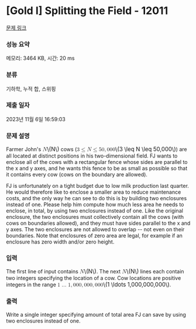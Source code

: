 # [Gold I] Splitting the Field - 12011 

[문제 링크](https://www.acmicpc.net/problem/12011) 

### 성능 요약

메모리: 3464 KB, 시간: 20 ms

### 분류

기하학, 누적 합, 스위핑

### 제출 일자

2023년 11월 6일 16:59:03

### 문제 설명

<p>Farmer John's <mjx-container class="MathJax" jax="CHTML" style="font-size: 109%; position: relative;"><mjx-math class="MJX-TEX" aria-hidden="true"><mjx-mi class="mjx-i"><mjx-c class="mjx-c1D441 TEX-I"></mjx-c></mjx-mi></mjx-math><mjx-assistive-mml unselectable="on" display="inline"><math xmlns="http://www.w3.org/1998/Math/MathML"><mi>N</mi></math></mjx-assistive-mml><span aria-hidden="true" class="no-mathjax mjx-copytext">\(N\)</span></mjx-container> cows (<mjx-container class="MathJax" jax="CHTML" style="font-size: 109%; position: relative;"><mjx-math class="MJX-TEX" aria-hidden="true"><mjx-mn class="mjx-n"><mjx-c class="mjx-c33"></mjx-c></mjx-mn><mjx-mo class="mjx-n" space="4"><mjx-c class="mjx-c2264"></mjx-c></mjx-mo><mjx-mi class="mjx-i" space="4"><mjx-c class="mjx-c1D441 TEX-I"></mjx-c></mjx-mi><mjx-mo class="mjx-n" space="4"><mjx-c class="mjx-c2264"></mjx-c></mjx-mo><mjx-mn class="mjx-n" space="4"><mjx-c class="mjx-c35"></mjx-c><mjx-c class="mjx-c30"></mjx-c></mjx-mn><mjx-mo class="mjx-n"><mjx-c class="mjx-c2C"></mjx-c></mjx-mo><mjx-mn class="mjx-n" space="2"><mjx-c class="mjx-c30"></mjx-c><mjx-c class="mjx-c30"></mjx-c><mjx-c class="mjx-c30"></mjx-c></mjx-mn></mjx-math><mjx-assistive-mml unselectable="on" display="inline"><math xmlns="http://www.w3.org/1998/Math/MathML"><mn>3</mn><mo>≤</mo><mi>N</mi><mo>≤</mo><mn>50</mn><mo>,</mo><mn>000</mn></math></mjx-assistive-mml><span aria-hidden="true" class="no-mathjax mjx-copytext">\(3 \leq N \leq 50,000\)</span></mjx-container>) are all located at distinct positions in his two-dimensional field. FJ wants to enclose all of the cows with a rectangular fence whose sides are parallel to the x and y axes, and he wants this fence to be as small as possible so that it contains every cow (cows on the boundary are allowed).</p>

<p>FJ is unfortunately on a tight budget due to low milk production last quarter. He would therefore like to enclose a smaller area to reduce maintenance costs, and the only way he can see to do this is by building two enclosures instead of one. Please help him compute how much less area he needs to enclose, in total, by using two enclosures instead of one. Like the original enclosure, the two enclosures must collectively contain all the cows (with cows on boundaries allowed), and they must have sides parallel to the x and y axes. The two enclosures are not allowed to overlap -- not even on their boundaries. Note that enclosures of zero area are legal, for example if an enclosure has zero width and/or zero height.</p>

### 입력 

 <p>The first line of input contains <mjx-container class="MathJax" jax="CHTML" style="font-size: 109%; position: relative;"><mjx-math class="MJX-TEX" aria-hidden="true"><mjx-mi class="mjx-i"><mjx-c class="mjx-c1D441 TEX-I"></mjx-c></mjx-mi></mjx-math><mjx-assistive-mml unselectable="on" display="inline"><math xmlns="http://www.w3.org/1998/Math/MathML"><mi>N</mi></math></mjx-assistive-mml><span aria-hidden="true" class="no-mathjax mjx-copytext">\(N\)</span></mjx-container>. The next <mjx-container class="MathJax" jax="CHTML" style="font-size: 109%; position: relative;"><mjx-math class="MJX-TEX" aria-hidden="true"><mjx-mi class="mjx-i"><mjx-c class="mjx-c1D441 TEX-I"></mjx-c></mjx-mi></mjx-math><mjx-assistive-mml unselectable="on" display="inline"><math xmlns="http://www.w3.org/1998/Math/MathML"><mi>N</mi></math></mjx-assistive-mml><span aria-hidden="true" class="no-mathjax mjx-copytext">\(N\)</span></mjx-container> lines each contain two integers specifying the location of a cow. Cow locations are positive integers in the range <mjx-container class="MathJax" jax="CHTML" style="font-size: 109%; position: relative;"><mjx-math class="MJX-TEX" aria-hidden="true"><mjx-mn class="mjx-n"><mjx-c class="mjx-c31"></mjx-c></mjx-mn><mjx-mo class="mjx-n" space="2"><mjx-c class="mjx-c2026"></mjx-c></mjx-mo><mjx-mn class="mjx-n" space="2"><mjx-c class="mjx-c31"></mjx-c></mjx-mn><mjx-mo class="mjx-n"><mjx-c class="mjx-c2C"></mjx-c></mjx-mo><mjx-mn class="mjx-n" space="2"><mjx-c class="mjx-c30"></mjx-c><mjx-c class="mjx-c30"></mjx-c><mjx-c class="mjx-c30"></mjx-c></mjx-mn><mjx-mo class="mjx-n"><mjx-c class="mjx-c2C"></mjx-c></mjx-mo><mjx-mn class="mjx-n" space="2"><mjx-c class="mjx-c30"></mjx-c><mjx-c class="mjx-c30"></mjx-c><mjx-c class="mjx-c30"></mjx-c></mjx-mn><mjx-mo class="mjx-n"><mjx-c class="mjx-c2C"></mjx-c></mjx-mo><mjx-mn class="mjx-n" space="2"><mjx-c class="mjx-c30"></mjx-c><mjx-c class="mjx-c30"></mjx-c><mjx-c class="mjx-c30"></mjx-c></mjx-mn></mjx-math><mjx-assistive-mml unselectable="on" display="inline"><math xmlns="http://www.w3.org/1998/Math/MathML"><mn>1</mn><mo>…</mo><mn>1</mn><mo>,</mo><mn>000</mn><mo>,</mo><mn>000</mn><mo>,</mo><mn>000</mn></math></mjx-assistive-mml><span aria-hidden="true" class="no-mathjax mjx-copytext">\(1 \ldots 1,000,000,000\)</span></mjx-container>.</p>

### 출력 

 <p>Write a single integer specifying amount of total area FJ can save by using two enclosures instead of one.</p>

